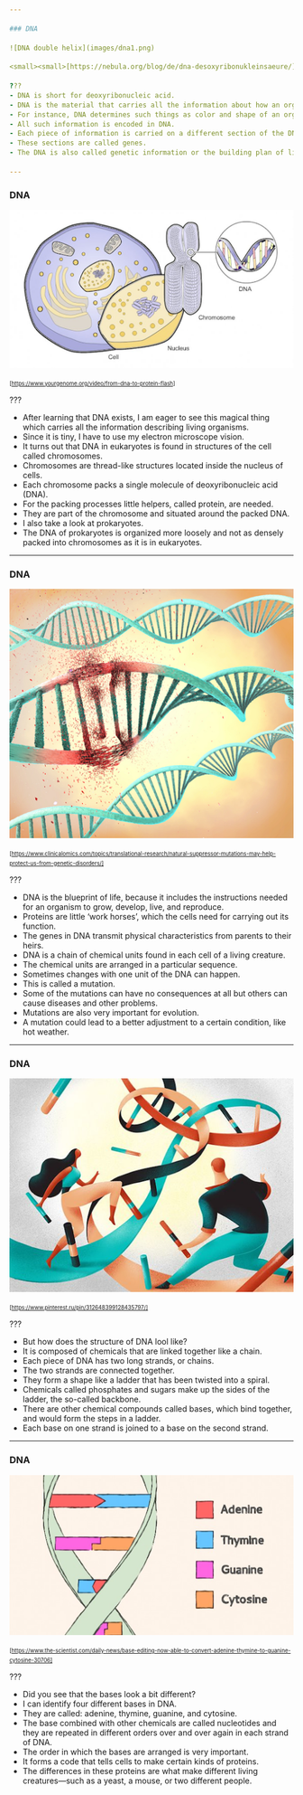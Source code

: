 ```yaml
---

### DNA

![DNA double helix](images/dna1.png)

<small><small>[https://nebula.org/blog/de/dna-desoxyribonukleinsaeure/]</small></small>

???
- DNA is short for deoxyribonucleic acid. 
- DNA is the material that carries all the information about how an organism will look and function. 
- For instance, DNA determines such things as color and shape of an organism and how this organism breathes. 
- All such information is encoded in DNA. 
- Each piece of information is carried on a different section of the DNA. 
- These sections are called genes.
- The DNA is also called genetic information or the building plan of life.

---
```


### DNA

![Schematic image of a DNA inside a chromosome, a chromosome inside a nucleus, a nucleus inside a cell](images/chromosome.png)

<small><small>[https://www.yourgenome.org/video/from-dna-to-protein-flash]</small></small>

???
- After learning that DNA exists, I am eager to see this magical thing which carries all the information describing living organisms. 
- Since it is tiny, I have to use my electron microscope vision. 
- It turns out that DNA in eukaryotes is found in structures of the cell called chromosomes. 
- Chromosomes are thread-like structures located inside the nucleus of cells. 
- Each chromosome packs a single molecule of deoxyribonucleic acid (DNA). 
- For the packing processes little helpers, called protein, are needed.
- They are part of the chromosome and situated around the packed DNA.
- I also take a look at prokaryotes.
- The DNA of prokaryotes is organized more loosely and not as densely packed into chromosomes as it is in eukaryotes.

---

### DNA

![Three double strands of DNA, one of which is affected by a mutation](images/dna-with-mutation.png)

<small><small>[https://www.clinicalomics.com/topics/translational-research/natural-suppressor-mutations-may-help-protect-us-from-genetic-disorders/]</small></small>

???
- DNA is the blueprint of life, because it includes the instructions needed for an organism to grow, develop, live, and reproduce.
- Proteins are little ‘work horses’, which the cells need for carrying out its function. 
- The genes in DNA transmit physical characteristics from parents to their heirs.
- DNA is a chain of chemical units found in each cell of a living creature. 
- The chemical units are arranged in a particular sequence.  
- Sometimes changes with one unit of the DNA can happen. 
- This is called a mutation. 
- Some of the mutations can have no consequences at all but others can cause diseases and other problems. 
- Mutations are also very important for evolution. 
- A mutation could lead to a better adjustment to a certain condition, like hot weather.

---

### DNA

![Two persons are holding nucleotides and building DNA  from them](images/dna-builders.png)

<small><small>[https://www.pinterest.ru/pin/312648399128435797/]</small></small>

???
- But how does the structure of DNA lool like?
- It is composed of chemicals that are linked together like a chain. 
- Each piece of DNA has two long strands, or chains. 
- The two strands are connected together. 
- They form a shape like a ladder that has been twisted into a spiral.
- Chemicals called phosphates and sugars make up the sides of the ladder, the so-called backbone. 
- There are other  chemical compounds called bases, which bind together, and would form the steps in a ladder.
- Each base on one strand is joined to a base on the second strand.

---

### DNA

![DNA double helix consists of four types of nucleotides: adenine, thymine, guanine, cytosine.](images/nucleotides.png)

<small><small>[https://www.the-scientist.com/daily-news/base-editing-now-able-to-convert-adenine-thymine-to-guanine-cytosine-30706]</small></small>

???
- Did you see that the bases look a bit different?
- I can identify four different bases in DNA.
- They are called: adenine, thymine, guanine, and cytosine. 
- The base combined with other chemicals are called nucleotides and they are repeated in different orders over and over again in each strand of DNA. 
- The order in which the bases are arranged is very important. 
- It forms a code that tells cells to make certain kinds of proteins. 
- The differences in these proteins are what make different living creatures—such as a yeast, a mouse, or two different people.